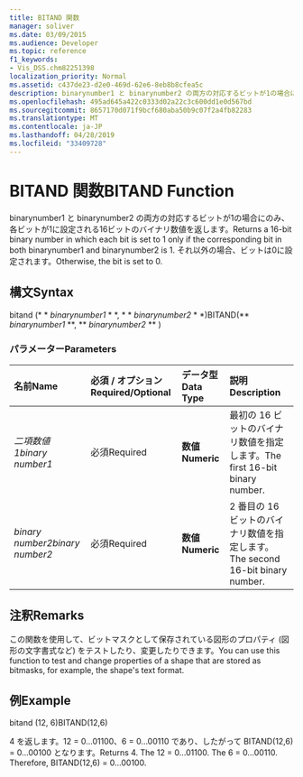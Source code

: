 ```yaml
---
title: BITAND 関数
manager: soliver
ms.date: 03/09/2015
ms.audience: Developer
ms.topic: reference
f1_keywords:
- Vis_DSS.chm82251398
localization_priority: Normal
ms.assetid: c437de23-d2e0-469d-62e6-8eb8b8cfea5c
description: binarynumber1 と binarynumber2 の両方の対応するビットが1の場合にのみ、各ビットが1に設定される16ビットのバイナリ数値を返します。 それ以外の場合、ビットは0に設定されます。
ms.openlocfilehash: 495ad645a422c0333d02a22c3c600dd1e0d567bd
ms.sourcegitcommit: 8657170d071f9bcf680aba50b9c07f2a4fb82283
ms.translationtype: MT
ms.contentlocale: ja-JP
ms.lasthandoff: 04/28/2019
ms.locfileid: "33409728"
---
```

# <a name="bitand-function"></a><span data-ttu-id="93537-104">BITAND 関数</span><span class="sxs-lookup"><span data-stu-id="93537-104">BITAND Function</span></span>

<span data-ttu-id="93537-105">binarynumber1 と binarynumber2 の両方の対応するビットが1の場合にのみ、各ビットが1に設定される16ビットのバイナリ数値を返します。</span><span class="sxs-lookup"><span data-stu-id="93537-105">Returns a 16-bit binary number in which each bit is set to 1 only if the corresponding bit in both binarynumber1 and binarynumber2 is 1.</span></span> <span data-ttu-id="93537-106">それ以外の場合、ビットは0に設定されます。</span><span class="sxs-lookup"><span data-stu-id="93537-106">Otherwise, the bit is set to 0.</span></span> 
  
## <a name="syntax"></a><span data-ttu-id="93537-107">構文</span><span class="sxs-lookup"><span data-stu-id="93537-107">Syntax</span></span>

<span data-ttu-id="93537-108">bitand (\* \* *binarynumber1* \* \*, \* \* *binarynumber2* \* \*)</span><span class="sxs-lookup"><span data-stu-id="93537-108">BITAND(\*\* *binarynumber1* \*\*, \*\* *binarynumber2* \*\* )</span></span> 
  
### <a name="parameters"></a><span data-ttu-id="93537-109">パラメーター</span><span class="sxs-lookup"><span data-stu-id="93537-109">Parameters</span></span>

|<span data-ttu-id="93537-110">**名前**</span><span class="sxs-lookup"><span data-stu-id="93537-110">**Name**</span></span>|<span data-ttu-id="93537-111">**必須 / オプション**</span><span class="sxs-lookup"><span data-stu-id="93537-111">**Required/Optional**</span></span>|<span data-ttu-id="93537-112">**データ型**</span><span class="sxs-lookup"><span data-stu-id="93537-112">**Data Type**</span></span>|<span data-ttu-id="93537-113">**説明**</span><span class="sxs-lookup"><span data-stu-id="93537-113">**Description**</span></span>|
|:-----|:-----|:-----|:-----|
| <span data-ttu-id="93537-114">_二項数値1_</span><span class="sxs-lookup"><span data-stu-id="93537-114">_binary number1_</span></span> <br/> |<span data-ttu-id="93537-115">必須</span><span class="sxs-lookup"><span data-stu-id="93537-115">Required</span></span>  <br/> |<span data-ttu-id="93537-116">**数値**</span><span class="sxs-lookup"><span data-stu-id="93537-116">**Numeric**</span></span> <br/> |<span data-ttu-id="93537-117">最初の 16 ビットのバイナリ数値を指定します。</span><span class="sxs-lookup"><span data-stu-id="93537-117">The first 16-bit binary number.</span></span>  <br/> |
| <span data-ttu-id="93537-118">_binary number2_</span><span class="sxs-lookup"><span data-stu-id="93537-118">_binary number2_</span></span> <br/> |<span data-ttu-id="93537-119">必須</span><span class="sxs-lookup"><span data-stu-id="93537-119">Required</span></span>  <br/> |<span data-ttu-id="93537-120">**数値**</span><span class="sxs-lookup"><span data-stu-id="93537-120">**Numeric**</span></span> <br/> |<span data-ttu-id="93537-121">2 番目の 16 ビットのバイナリ数値を指定します。</span><span class="sxs-lookup"><span data-stu-id="93537-121">The second 16-bit binary number.</span></span>  <br/> |
   
## <a name="remarks"></a><span data-ttu-id="93537-122">注釈</span><span class="sxs-lookup"><span data-stu-id="93537-122">Remarks</span></span>

<span data-ttu-id="93537-123">この関数を使用して、ビットマスクとして保存されている図形のプロパティ (図形の文字書式など) をテストしたり、変更したりできます。</span><span class="sxs-lookup"><span data-stu-id="93537-123">You can use this function to test and change properties of a shape that are stored as bitmasks, for example, the shape's text format.</span></span>
  
## <a name="example"></a><span data-ttu-id="93537-124">例</span><span class="sxs-lookup"><span data-stu-id="93537-124">Example</span></span>

<span data-ttu-id="93537-125">bitand (12, 6)</span><span class="sxs-lookup"><span data-stu-id="93537-125">BITAND(12,6)</span></span>
  
<span data-ttu-id="93537-p103">4 を返します。12 = 0...01100、6 = 0...00110 であり、したがって BITAND(12,6) = 0...00100 となります。</span><span class="sxs-lookup"><span data-stu-id="93537-p103">Returns 4. The 12 = 0...01100. The 6 = 0...00110. Therefore, BITAND(12,6) = 0...00100.</span></span>
  

